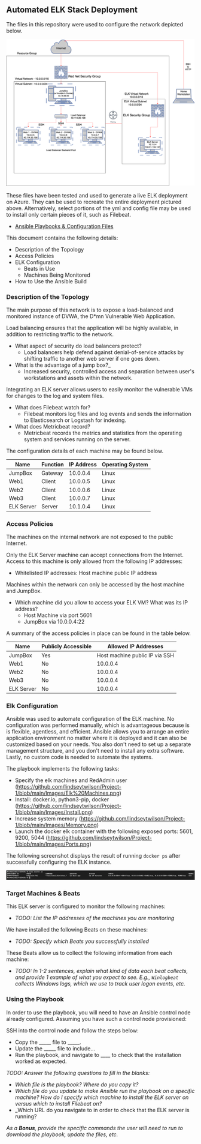 ## Automated ELK Stack Deployment

The files in this repository were used to configure the network depicted below.

![ELK Stack Topology](https://github.com/lindseytwilson/Project-1/blob/main/Diagrams/ELK%20Stack%20Topology.png)

These files have been tested and used to generate a live ELK deployment on Azure. They can be used to recreate the entire deployment pictured above. Alternatively, select portions of the yml and config file may be used to install only certain pieces of it, such as Filebeat.

  - [Ansible Playbooks & Configuration Files](https://github.com/lindseytwilson/Project-1/tree/main/Ansible)

This document contains the following details:
- Description of the Topology
- Access Policies
- ELK Configuration
  - Beats in Use
  - Machines Being Monitored
- How to Use the Ansible Build


### Description of the Topology

The main purpose of this network is to expose a load-balanced and monitored instance of DVWA, the D*mn Vulnerable Web Application.

Load balancing ensures that the application will be highly available, in addition to restricting traffic to the network.
- What aspect of security do load balancers protect?
	- Load balancers help defend against denial-of-service attacks by shifting traffic to another web server if one goes down.
- What is the advantage of a jump box?_
	- Increased security, controlled access and separation between user's workstations and assets within the network.

Integrating an ELK server allows users to easily monitor the vulnerable VMs for changes to the log and system files.
- What does Filebeat watch for?
	- Filebeat monitors log files and log events and sends the information to Elasticsearch or Logstash for indexing.
- What does Metricbeat record?
	- Metricbeat records the metrics and statistics from the operating system and services running on the server.

The configuration details of each machine may be found below.

| Name      | Function | IP Address | Operating System |
|-----------|----------|------------|------------------|
| JumpBox   | Gateway  | 10.0.0.4   | Linux            |
| Web1      | Client   | 10.0.0.5   | Linux            |
| Web2      | Client   | 10.0.0.6   | Linux            |
| Web3      | Client   | 10.0.0.7   | Linux            |
| ELK Server| Server   | 10.1.0.4   | Linux            |

### Access Policies

The machines on the internal network are not exposed to the public Internet. 

Only the ELK Server machine can accept connections from the Internet. Access to this machine is only allowed from the following IP addresses:
- Whitelisted IP addresses: Host machine public IP address

Machines within the network can only be accessed by the host machine and JumpBox.
- Which machine did you allow to access your ELK VM? What was its IP address?
	- Host Machine via port 5601
	- JumpBox via 10.0.0.4:22

A summary of the access policies in place can be found in the table below.

| Name      | Publicly Accessible | Allowed IP Addresses          |
|-----------|---------------------|-------------------------------|
| JumpBox   | Yes                 | Host machine public IP via SSH|
| Web1      | No                  | 10.0.0.4                      |
| Web2      | No                  | 10.0.0.4                      |
| Web3      | No                  | 10.0.0.4                      |
| ELK Server| No                  | 10.0.0.4                      |

### Elk Configuration

Ansible was used to automate configuration of the ELK machine. No configuration was performed manually, which is advantageous because is is flexible, agentless, and efficient. Ansible allows you to arrange an entire application environment no matter where it is deployed and it can also be customized based on your needs. You also don't need to set up a separate management structure, and you don't need to install any extra software. Lastly, no custom code is needed to automate the systems.

The playbook implements the following tasks:
- Specify the elk machines and RedAdmin user
(https://github.com/lindseytwilson/Project-1/blob/main/Images/Elk%20Machines.png)
- Install: docker.io, python3-pip, docker
(https://github.com/lindseytwilson/Project-1/blob/main/Images/Install.png)
- Increase system memory
(https://github.com/lindseytwilson/Project-1/blob/main/Images/Memory.png)
- Launch the docker elk container with the following exposed ports: 5601, 9200, 5044
(https://github.com/lindseytwilson/Project-1/blob/main/Images/Ports.png)

The following screenshot displays the result of running `docker ps` after successfully configuring the ELK instance.

![TODO: Update the path with the name of your screenshot of docker ps output](https://github.com/lindseytwilson/Project-1/blob/main/Images/docker%20ps.png)

### Target Machines & Beats
This ELK server is configured to monitor the following machines:
- _TODO: List the IP addresses of the machines you are monitoring_

We have installed the following Beats on these machines:
- _TODO: Specify which Beats you successfully installed_

These Beats allow us to collect the following information from each machine:
- _TODO: In 1-2 sentences, explain what kind of data each beat collects, and provide 1 example of what you expect to see. E.g., `Winlogbeat` collects Windows logs, which we use to track user logon events, etc._

### Using the Playbook
In order to use the playbook, you will need to have an Ansible control node already configured. Assuming you have such a control node provisioned: 

SSH into the control node and follow the steps below:
- Copy the _____ file to _____.
- Update the _____ file to include...
- Run the playbook, and navigate to ____ to check that the installation worked as expected.

_TODO: Answer the following questions to fill in the blanks:_
- _Which file is the playbook? Where do you copy it?_
- _Which file do you update to make Ansible run the playbook on a specific machine? How do I specify which machine to install the ELK server on versus which to install Filebeat on?_
- _Which URL do you navigate to in order to check that the ELK server is running?

_As a **Bonus**, provide the specific commands the user will need to run to download the playbook, update the files, etc._